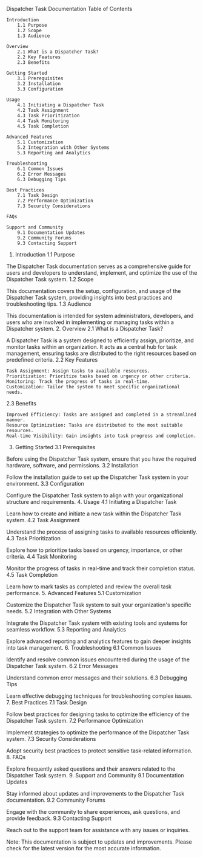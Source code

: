 Dispatcher Task Documentation
Table of Contents

    Introduction
        1.1 Purpose
        1.2 Scope
        1.3 Audience

    Overview
        2.1 What is a Dispatcher Task?
        2.2 Key Features
        2.3 Benefits

    Getting Started
        3.1 Prerequisites
        3.2 Installation
        3.3 Configuration

    Usage
        4.1 Initiating a Dispatcher Task
        4.2 Task Assignment
        4.3 Task Prioritization
        4.4 Task Monitoring
        4.5 Task Completion

    Advanced Features
        5.1 Customization
        5.2 Integration with Other Systems
        5.3 Reporting and Analytics

    Troubleshooting
        6.1 Common Issues
        6.2 Error Messages
        6.3 Debugging Tips

    Best Practices
        7.1 Task Design
        7.2 Performance Optimization
        7.3 Security Considerations

    FAQs

    Support and Community
        9.1 Documentation Updates
        9.2 Community Forums
        9.3 Contacting Support

1. Introduction
1.1 Purpose

The Dispatcher Task documentation serves as a comprehensive guide for users and developers to understand, implement, and optimize the use of the Dispatcher Task system.
1.2 Scope

This documentation covers the setup, configuration, and usage of the Dispatcher Task system, providing insights into best practices and troubleshooting tips.
1.3 Audience

This documentation is intended for system administrators, developers, and users who are involved in implementing or managing tasks within a Dispatcher system.
2. Overview
2.1 What is a Dispatcher Task?

A Dispatcher Task is a system designed to efficiently assign, prioritize, and monitor tasks within an organization. It acts as a central hub for task management, ensuring tasks are distributed to the right resources based on predefined criteria.
2.2 Key Features

    Task Assignment: Assign tasks to available resources.
    Prioritization: Prioritize tasks based on urgency or other criteria.
    Monitoring: Track the progress of tasks in real-time.
    Customization: Tailor the system to meet specific organizational needs.

2.3 Benefits

    Improved Efficiency: Tasks are assigned and completed in a streamlined manner.
    Resource Optimization: Tasks are distributed to the most suitable resources.
    Real-time Visibility: Gain insights into task progress and completion.

3. Getting Started
3.1 Prerequisites

Before using the Dispatcher Task system, ensure that you have the required hardware, software, and permissions.
3.2 Installation

Follow the installation guide to set up the Dispatcher Task system in your environment.
3.3 Configuration

Configure the Dispatcher Task system to align with your organizational structure and requirements.
4. Usage
4.1 Initiating a Dispatcher Task

Learn how to create and initiate a new task within the Dispatcher Task system.
4.2 Task Assignment

Understand the process of assigning tasks to available resources efficiently.
4.3 Task Prioritization

Explore how to prioritize tasks based on urgency, importance, or other criteria.
4.4 Task Monitoring

Monitor the progress of tasks in real-time and track their completion status.
4.5 Task Completion

Learn how to mark tasks as completed and review the overall task performance.
5. Advanced Features
5.1 Customization

Customize the Dispatcher Task system to suit your organization's specific needs.
5.2 Integration with Other Systems

Integrate the Dispatcher Task system with existing tools and systems for seamless workflow.
5.3 Reporting and Analytics

Explore advanced reporting and analytics features to gain deeper insights into task management.
6. Troubleshooting
6.1 Common Issues

Identify and resolve common issues encountered during the usage of the Dispatcher Task system.
6.2 Error Messages

Understand common error messages and their solutions.
6.3 Debugging Tips

Learn effective debugging techniques for troubleshooting complex issues.
7. Best Practices
7.1 Task Design

Follow best practices for designing tasks to optimize the efficiency of the Dispatcher Task system.
7.2 Performance Optimization

Implement strategies to optimize the performance of the Dispatcher Task system.
7.3 Security Considerations

Adopt security best practices to protect sensitive task-related information.
8. FAQs

Explore frequently asked questions and their answers related to the Dispatcher Task system.
9. Support and Community
9.1 Documentation Updates

Stay informed about updates and improvements to the Dispatcher Task documentation.
9.2 Community Forums

Engage with the community to share experiences, ask questions, and provide feedback.
9.3 Contacting Support

Reach out to the support team for assistance with any issues or inquiries.

Note: This documentation is subject to updates and improvements. Please check for the latest version for the most accurate information.
